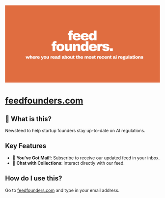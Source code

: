 ![og image](https://github.com/heeyunjeon/feedfounders/blob/main/static/images/cover.png)

# [feedfounders.com](https://feedfounders.com)

## 👀 What is this?

Newsfeed to help startup founders stay up-to-date on AI regulations. 

## Key Features

- 📩 **You've Got Mail!**: Subscribe to receive our updated feed in your inbox.
- 💬 **Chat with Collections**: Interact directly with our feed.

## How do I use this?

Go to [feedfounders.com](https://feedfounders.com) and type in your email address.


